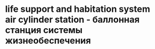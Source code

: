 # life support and habitation system air cylinder station - баллонная станция системы жизнеобеспечения
